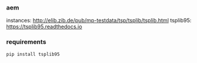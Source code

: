 ### aem
instances: http://elib.zib.de/pub/mp-testdata/tsp/tsplib/tsplib.html
tsplib95: https://tsplib95.readthedocs.io

### requirements
`pip install tsplib95`
